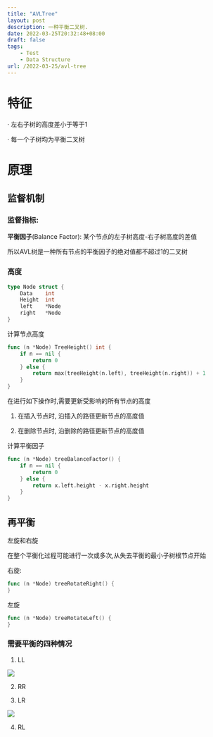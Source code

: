 ```yaml
---
title: "AVLTree"
layout: post
description: 一种平衡二叉树.
date: 2022-03-25T20:32:48+08:00
draft: false
tags:
    - Test
    - Data Structure
url: /2022-03-25/avl-tree
---
```

# 特征
· 左右子树的高度差小于等于1

· 每一个子树均为平衡二叉树



# 原理

## 监督机制

### 监督指标: 

**平衡因子**(Balance Factor): 某个节点的左子树高度-右子树高度的差值

所以AVL树是一种所有节点的平衡因子的绝对值都不超过1的二叉树



### 高度

```go
type Node struct {
	Data    int
	Height  int
	left    *Node
	right   *Node
}  
```

计算节点高度

```go
func (n *Node) TreeHeight() int {
	if n == nil {
		return 0
	} else {
		return max(treeHeight(n.left), treeHeight(n.right)) + 1
	}
}
```

在进行如下操作时,需要更新受影响的所有节点的高度

1. 在插入节点时, 沿插入的路径更新节点的高度值

1. 在删除节点时, 沿删除的路径更新节点的高度值

计算平衡因子

```go
func (n *Node) treeBalanceFactor() {
	if n == nil {
		return 0
	} else {
		return x.left.height - x.right.height
	}
}
```

## 再平衡

左旋和右旋

在整个平衡化过程可能进行一次或多次,从失去平衡的最小子树根节点开始

右旋: 

```go
func (n *Node) treeRotateRight() {
}
```

左旋

```go
func (n *Node) treeRotateLeft() {
}
```

### 需要平衡的四种情况

1. LL

![](https://tcs.teambition.net/storage/312g482677e05394fcde6d8d0ff8553342f9?Signature=eyJhbGciOiJIUzI1NiIsInR5cCI6IkpXVCJ9.eyJBcHBJRCI6IjU5Mzc3MGZmODM5NjMyMDAyZTAzNThmMSIsIl9hcHBJZCI6IjU5Mzc3MGZmODM5NjMyMDAyZTAzNThmMSIsIl9vcmdhbml6YXRpb25JZCI6IiIsImV4cCI6MTY0ODgxNTcxMSwiaWF0IjoxNjQ4MjEwOTExLCJyZXNvdXJjZSI6Ii9zdG9yYWdlLzMxMmc0ODI2NzdlMDUzOTRmY2RlNmQ4ZDBmZjg1NTMzNDJmOSJ9.KVRPdEsaV4Vj5BLRVmHR3h0wpKwsW_zMh-s8HUdt3aU&download=image.png "")

2. RR



3. LR

![](https://tcs.teambition.net/storage/312g335de979fb780cfd8a48c2348c1cc61f?Signature=eyJhbGciOiJIUzI1NiIsInR5cCI6IkpXVCJ9.eyJBcHBJRCI6IjU5Mzc3MGZmODM5NjMyMDAyZTAzNThmMSIsIl9hcHBJZCI6IjU5Mzc3MGZmODM5NjMyMDAyZTAzNThmMSIsIl9vcmdhbml6YXRpb25JZCI6IiIsImV4cCI6MTY0ODgxNTcxMSwiaWF0IjoxNjQ4MjEwOTExLCJyZXNvdXJjZSI6Ii9zdG9yYWdlLzMxMmczMzVkZTk3OWZiNzgwY2ZkOGE0OGMyMzQ4YzFjYzYxZiJ9.88VeeegnYTUu9r94DBtMln21URc3Dus40r0lOQyvM6U&download=image.png "")

4. RL


